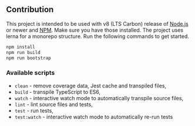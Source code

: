 ## Contribution

This project is intended to be used with v8 (LTS Carbon) release of [Node.js](https://nodejs.org/dist/latest-v8.x/docs/api/) or newer and [NPM](https://npmjs.com). Make sure you have those installed. The project uses lerna for a monorepo structure. Run the following commands to get started.

```sh
npm install
npm run build
npm run bootstrap
```

### Available scripts

+ `clean` - remove coverage data, Jest cache and transpiled files,
+ `build` - transpile TypeScript to ES6,
+ `watch` - interactive watch mode to automatically transpile source files,
+ `lint` - lint source files and tests,
+ `test` - run tests,
+ `test:watch` - interactive watch mode to automatically re-run tests
